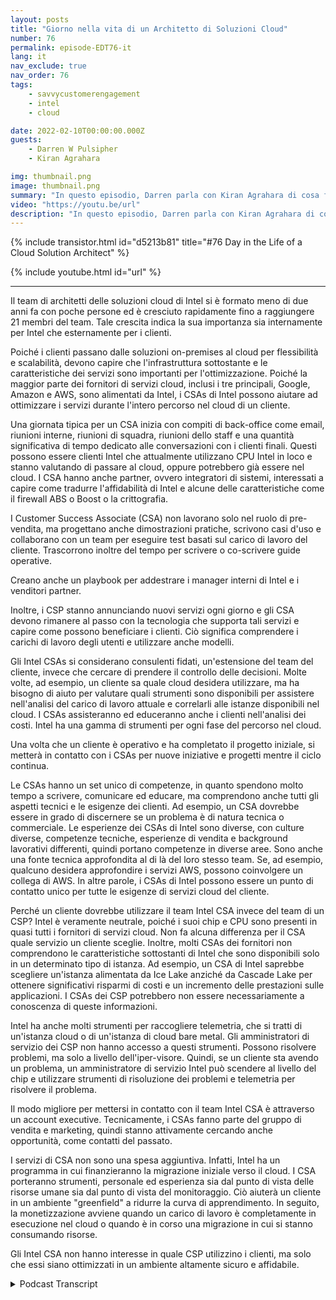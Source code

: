 ```yaml
---
layout: posts
title: "Giorno nella vita di un Architetto di Soluzioni Cloud"
number: 76
permalink: episode-EDT76-it
lang: it
nav_exclude: true
nav_order: 76
tags:
    - savvycustomerengagement
    - intel
    - cloud

date: 2022-02-10T00:00:00.000Z
guests:
    - Darren W Pulsipher
    - Kiran Agrahara

img: thumbnail.png
image: thumbnail.png
summary: "In questo episodio, Darren parla con Kiran Agrahara di cosa fanno gli architetti delle soluzioni cloud di Intel (CSA) in una giornata per beneficiare non solo i fornitori di servizi cloud (CSP), ma anche gli utenti finali."
video: "https://youtu.be/url"
description: "In questo episodio, Darren parla con Kiran Agrahara di cosa fanno gli architetti delle soluzioni cloud di Intel (CSA) in una giornata per beneficiare non solo i fornitori di servizi cloud (CSP), ma anche gli utenti finali."
---
```


<div>
{% include transistor.html id="d5213b81" title="#76 Day in the Life of a Cloud Solution Architect" %}

{% include youtube.html id="url" %}
</div>

---

Il team di architetti delle soluzioni cloud di Intel si è formato meno di due anni fa con poche persone ed è cresciuto rapidamente fino a raggiungere 21 membri del team. Tale crescita indica la sua importanza sia internamente per Intel che esternamente per i clienti.

Poiché i clienti passano dalle soluzioni on-premises al cloud per flessibilità e scalabilità, devono capire che l'infrastruttura sottostante e le caratteristiche dei servizi sono importanti per l'ottimizzazione. Poiché la maggior parte dei fornitori di servizi cloud, inclusi i tre principali, Google, Amazon e AWS, sono alimentati da Intel, i CSAs di Intel possono aiutare ad ottimizzare i servizi durante l'intero percorso nel cloud di un cliente.

Una giornata tipica per un CSA inizia con compiti di back-office come email, riunioni interne, riunioni di squadra, riunioni dello staff e una quantità significativa di tempo dedicato alle conversazioni con i clienti finali. Questi possono essere clienti Intel che attualmente utilizzano CPU Intel in loco e stanno valutando di passare al cloud, oppure potrebbero già essere nel cloud. I CSA hanno anche partner, ovvero integratori di sistemi, interessati a capire come tradurre l'affidabilità di Intel e alcune delle caratteristiche come il firewall ABS o Boost o la crittografia.

I Customer Success Associate (CSA) non lavorano solo nel ruolo di pre-vendita, ma progettano anche dimostrazioni pratiche, scrivono casi d'uso e collaborano con un team per eseguire test basati sul carico di lavoro del cliente. Trascorrono inoltre del tempo per scrivere o co-scrivere guide operative.

Creano anche un playbook per addestrare i manager interni di Intel e i venditori partner.

Inoltre, i CSP stanno annunciando nuovi servizi ogni giorno e gli CSA devono rimanere al passo con la tecnologia che supporta tali servizi e capire come possono beneficiare i clienti. Ciò significa comprendere i carichi di lavoro degli utenti e utilizzare anche modelli.

Gli Intel CSAs si considerano consulenti fidati, un'estensione del team del cliente, invece che cercare di prendere il controllo delle decisioni. Molte volte, ad esempio, un cliente sa quale cloud desidera utilizzare, ma ha bisogno di aiuto per valutare quali strumenti sono disponibili per assistere nell'analisi del carico di lavoro attuale e correlarli alle istanze disponibili nel cloud. I CSAs assisteranno ed educeranno anche i clienti nell'analisi dei costi. Intel ha una gamma di strumenti per ogni fase del percorso nel cloud.

Una volta che un cliente è operativo e ha completato il progetto iniziale, si metterà in contatto con i CSAs per nuove iniziative e progetti mentre il ciclo continua.

Le CSAs hanno un set unico di competenze, in quanto spendono molto tempo a scrivere, comunicare ed educare, ma comprendono anche tutti gli aspetti tecnici e le esigenze dei clienti. Ad esempio, un CSA dovrebbe essere in grado di discernere se un problema è di natura tecnica o commerciale. Le esperienze dei CSAs di Intel sono diverse, con culture diverse, competenze tecniche, esperienze di vendita e background lavorativi differenti, quindi portano competenze in diverse aree. Sono anche una fonte tecnica approfondita al di là del loro stesso team. Se, ad esempio, qualcuno desidera approfondire i servizi AWS, possono coinvolgere un collega di AWS. In altre parole, i CSAs di Intel possono essere un punto di contatto unico per tutte le esigenze di servizi cloud del cliente.

Perché un cliente dovrebbe utilizzare il team Intel CSA invece del team di un CSP? Intel è veramente neutrale, poiché i suoi chip e CPU sono presenti in quasi tutti i fornitori di servizi cloud. Non fa alcuna differenza per il CSA quale servizio un cliente sceglie. Inoltre, molti CSAs dei fornitori non comprendono le caratteristiche sottostanti di Intel che sono disponibili solo in un determinato tipo di istanza. Ad esempio, un CSA di Intel saprebbe scegliere un'istanza alimentata da Ice Lake anziché da Cascade Lake per ottenere significativi risparmi di costi e un incremento delle prestazioni sulle applicazioni. I CSAs dei CSP potrebbero non essere necessariamente a conoscenza di queste informazioni.

Intel ha anche molti strumenti per raccogliere telemetria, che si tratti di un'istanza cloud o di un'istanza di cloud bare metal. Gli amministratori di servizio dei CSP non hanno accesso a questi strumenti. Possono risolvere problemi, ma solo a livello dell'iper-visore. Quindi, se un cliente sta avendo un problema, un amministratore di servizio Intel può scendere al livello del chip e utilizzare strumenti di risoluzione dei problemi e telemetria per risolvere il problema.

Il modo migliore per mettersi in contatto con il team Intel CSA è attraverso un account executive. Tecnicamente, i CSAs fanno parte del gruppo di vendita e marketing, quindi stanno attivamente cercando anche opportunità, come contatti del passato.

I servizi di CSA non sono una spesa aggiuntiva. Infatti, Intel ha un programma in cui finanzieranno la migrazione iniziale verso il cloud. I CSA porteranno strumenti, personale ed esperienza sia dal punto di vista delle risorse umane sia dal punto di vista del monitoraggio. Ciò aiuterà un cliente in un ambiente "greenfield" a ridurre la curva di apprendimento. In seguito, la monetizzazione avviene quando un carico di lavoro è completamente in esecuzione nel cloud o quando è in corso una migrazione in cui si stanno consumando risorse.

Gli Intel CSA non hanno interesse in quale CSP utilizzino i clienti, ma solo che essi siano ottimizzati in un ambiente altamente sicuro e affidabile.



<details>
<summary> Podcast Transcript </summary>

<p></p>

</details>
